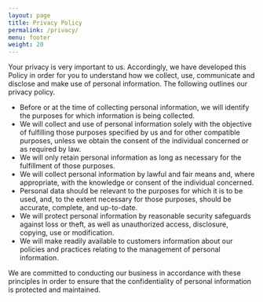 ```yaml
---
layout: page
title: Privacy Policy
permalink: /privacy/
menu: footer
weight: 20
---
```



<p>
    Your privacy is very important to us. Accordingly, we have developed this Policy in order for you to understand how we collect, use, communicate and disclose and make use of personal information. The following outlines our privacy policy.
</p>

<ul>
    <li>
        Before or at the time of collecting personal information, we will identify the purposes for which information is being collected.
    </li>
    <li>
        We will collect and use of personal information solely with the objective of fulfilling those purposes specified by us and for other compatible purposes, unless we obtain the consent of the individual concerned or as required by law.       
    </li>
    <li>
        We will only retain personal information as long as necessary for the fulfillment of those purposes. 
    </li>
    <li>
        We will collect personal information by lawful and fair means and, where appropriate, with the knowledge or consent of the individual concerned. 
    </li>
    <li>
        Personal data should be relevant to the purposes for which it is to be used, and, to the extent necessary for those purposes, should be accurate, complete, and up-to-date. 
    </li>
    <li>
        We will protect personal information by reasonable security safeguards against loss or theft, as well as unauthorized access, disclosure, copying, use or modification.
    </li>
    <li>
        We will make readily available to customers information about our policies and practices relating to the management of personal information. 
    </li>
</ul>

<p>
    We are committed to conducting our business in accordance with these principles in order to ensure that the confidentiality of personal information is protected and maintained. 
</p>        

            
